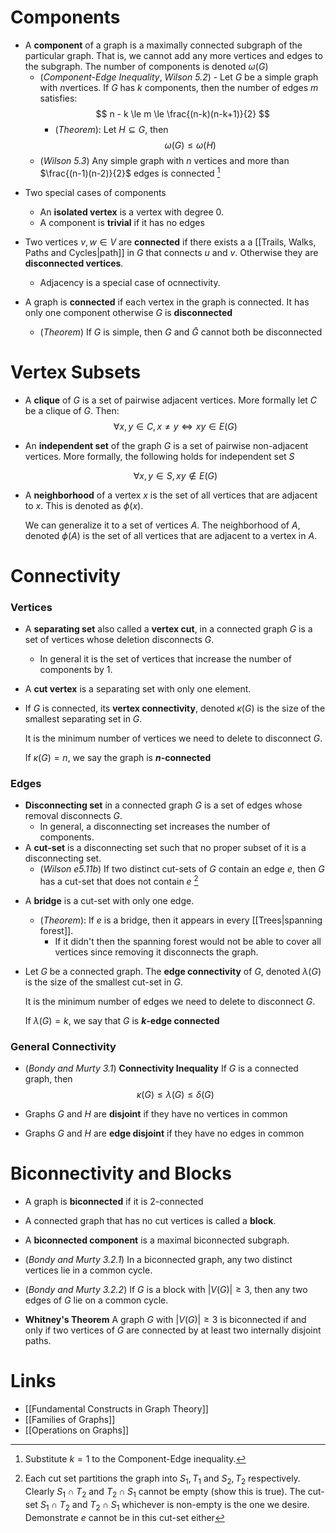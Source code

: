 # Components
* A **component** of a graph is a maximally connected subgraph of the particular graph. That is, we cannot add any more vertices and edges to the subgraph. The number of components is denoted $\omega(G)$
	* (*Component-Edge Inequality*, *Wilson 5.2*) - Let $G$ be a simple graph with $n$vertices. If $G$ has $k$ components, then the number of edges $m$ satisfies:
	  $$
	  n - k \le m \le \frac{(n-k)(n-k+1)}{2}
	  $$
	  * (*Theorem*): Let $H\subseteq G$, then 
	    $$
	    \omega(G) \le \omega(H)
	    $$
	* (*Wilson 5.3*) Any simple graph with $n$ vertices and more than $\frac{(n-1)(n-2)}{2}$ edges is connected [^3]

[^3]: Substitute $k=1$ to the Component-Edge inequality.

* Two special cases of components
	* An **isolated vertex** is a vertex with degree $0$.
	* A component is **trivial** if it has no edges

* Two vertices $v,w\in V$ are **connected** if there exists a a [[Trails, Walks, Paths and Cycles|path]] in $G$ that connects $u$ and $v$. Otherwise they are **disconnected vertices**.
	* Adjacency is a special case of ocnnectivity.

* A graph is **connected** if each vertex in the graph is connected.  It has only one component otherwise $G$ is **disconnected**
	* (*Theorem*) If $G$ is simple, then $G$ and $\bar{G}$ cannot both be disconnected

# Vertex Subsets
* A **clique** of $G$ is a set of pairwise adjacent vertices. More formally let $C$ be a clique of $G$. Then: 
  $$
  \forall x,y\in C, x\ne y\iff xy\in E(G)
  $$
* An **independent set** of the graph $G$ is a set of pairwise non-adjacent vertices. More formally, the following holds for independent set $S$
    
    $$
    \forall x,y\in S, xy \notin E(G)
    $$
* A **neighborhood** of a vertex $x$ is the set of all vertices that are adjacent to $x$. This is denoted as $\phi(x)$. 
  
  We can generalize it to a set of vertices $A$. The neighborhood of $A$, denoted $\phi(A)$ is the set of all vertices that are adjacent to a vertex in $A$.

# Connectivity
### Vertices
* A **separating set** also called a **vertex cut**, in a connected graph $G$ is a set of vertices whose deletion disconnects $G$.
	* In general it is the set of vertices that increase the number of components by $1$.
* A **cut vertex** is a separating set with only one element.

* If $G$ is connected, its **vertex connectivity**, denoted $\kappa(G)$ is the size of the smallest separating set in $G$.
  
  It is the minimum number of vertices we need to delete to disconnect $G$.
  
  If $\kappa(G)=n$, we say the graph is **$n$-connected**

### Edges
*  **Disconnecting set** in a connected graph $G$ is a set of edges whose removal disconnects $G$. 
	* In general, a disconnecting set increases the number of components.
* A **cut-set** is a disconnecting set such that no proper subset of it is a disconnecting set.
	* (*Wilson e5.11b*) If two distinct cut-sets of $G$ contain an edge $e$, then $G$ has a cut-set that does not contain $e$  [^2]

[^2]: Each cut set partitions the graph into $S_1,T_1$ and $S_2,T_2$ respectively. Clearly $S_1\cap T_2$ and $T_2\cap S_1$ cannot be empty (show this is true). The cut-set $S_1\cap T_2$ and $T_2\cap S_1$ whichever is non-empty is the one we desire. Demonstrate $e$ cannot be in this cut-set either 

* A **bridge** is a cut-set with only one edge.
	* (*Theorem*): If $e$ is a bridge, then it appears in every [[Trees|spanning forest]]. 
		* If it didn't then the spanning forest would not be able to cover all vertices since removing it disconnects the graph.

* Let $G$ be a connected graph. The **edge connectivity** of $G$, denoted $\lambda(G)$ is the size of the smallest cut-set in $G$.
  
  It is the minimum number of edges we need to delete to disconnect $G$. 
  
  If $\lambda(G) = k$, we say that $G$ is **$k$-edge connected**

### General Connectivity
* (*Bondy and Murty 3.1*) **Connectivity Inequality**  If $G$ is a connected graph, then 
$$
\kappa(G) \le \lambda(G) \le \delta (G)
$$

* Graphs $G$ and $H$ are **disjoint** if they have no vertices in common 
* Graphs $G$ and $H$ are **edge disjoint** if they have no edges in common

# Biconnectivity and Blocks
* A graph is **biconnected** if it is $2$-connected
* A connected graph that has no cut vertices is called a **block**.
* A **biconnected component** is a maximal biconnected subgraph.

* (*Bondy and Murty 3.2.1*) In a biconnected graph, any two distinct vertices lie in a common cycle.
* (*Bondy and Murty 3.2.2*) If $G$ is a block with $|V(G)|\ge 3$, then any two edges of $G$ lie on a common cycle.
* **Whitney's Theorem** A graph $G$ with $|V(G)|\ge 3$ is biconnected if and only if two vertices of $G$ are connected by at least two internally disjoint paths.

# Links
* [[Fundamental Constructs in Graph Theory]]
* [[Families of Graphs]]
* [[Operations on Graphs]]
